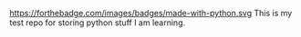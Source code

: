 https://forthebadge.com/images/badges/made-with-python.svg
This is my test repo for storing python stuff I am learning.
